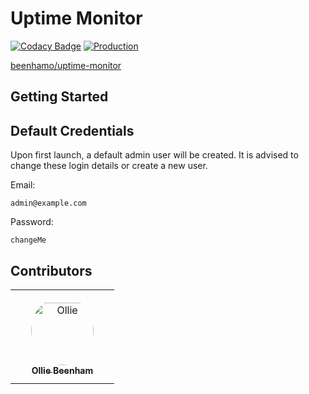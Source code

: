 # Uptime Monitor

[![Codacy Badge](https://app.codacy.com/project/badge/Grade/c77b6452a13d4645a3787bdc99092814)](https://app.codacy.com/gh/ElBeenMachine/uptime-monitor/dashboard?utm_source=gh&utm_medium=referral&utm_content=&utm_campaign=Badge_grade) [![Production](https://github.com/ElBeenMachine/uptime-monitor/actions/workflows/publish-docker-production.yml/badge.svg)](https://github.com/ElBeenMachine/uptime-monitor/actions/workflows/publish-docker-production.yml)

[beenhamo/uptime-monitor](https://hub.docker.com/r/beenhamo/uptime-monitor)

## Getting Started

## Default Credentials

Upon first launch, a default admin user will be created. It is advised to change these login details or create a new user.

Email:

```
admin@example.com
```

Password:

```
changeMe
```

## Contributors

<table>
<tr>
    <td align="center" style="word-wrap: break-word; width: 150.0; height: 150.0">
        <a href=https://github.com/ElBeenMachine>
            <img src=https://avatars.githubusercontent.com/u/73618201?v=4 width="100;"  style="border-radius:50%;align-items:center;justify-content:center;overflow:hidden;padding-top:10px" alt=Ollie Beenham/>
            <br />
            <sub style="font-size:14px"><b>Ollie Beenham</b></sub>
        </a>
    </td>
</tr>
</table>
